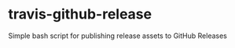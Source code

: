 travis-github-release
=====================

Simple bash script for publishing release assets to GitHub Releases
